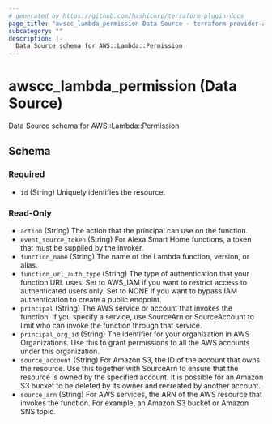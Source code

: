 ```yaml
---
# generated by https://github.com/hashicorp/terraform-plugin-docs
page_title: "awscc_lambda_permission Data Source - terraform-provider-awscc"
subcategory: ""
description: |-
  Data Source schema for AWS::Lambda::Permission
---
```


# awscc_lambda_permission (Data Source)

Data Source schema for AWS::Lambda::Permission



<!-- schema generated by tfplugindocs -->
## Schema

### Required

- `id` (String) Uniquely identifies the resource.

### Read-Only

- `action` (String) The action that the principal can use on the function.
- `event_source_token` (String) For Alexa Smart Home functions, a token that must be supplied by the invoker.
- `function_name` (String) The name of the Lambda function, version, or alias.
- `function_url_auth_type` (String) The type of authentication that your function URL uses. Set to AWS_IAM if you want to restrict access to authenticated users only. Set to NONE if you want to bypass IAM authentication to create a public endpoint.
- `principal` (String) The AWS service or account that invokes the function. If you specify a service, use SourceArn or SourceAccount to limit who can invoke the function through that service.
- `principal_org_id` (String) The identifier for your organization in AWS Organizations. Use this to grant permissions to all the AWS accounts under this organization.
- `source_account` (String) For Amazon S3, the ID of the account that owns the resource. Use this together with SourceArn to ensure that the resource is owned by the specified account. It is possible for an Amazon S3 bucket to be deleted by its owner and recreated by another account.
- `source_arn` (String) For AWS services, the ARN of the AWS resource that invokes the function. For example, an Amazon S3 bucket or Amazon SNS topic.


